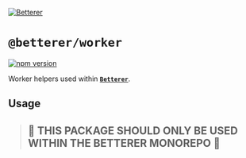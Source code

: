 [![Betterer](https://raw.githubusercontent.com/phenomnomnominal/betterer/master/website/static/img/header.png)](https://phenomnomnominal.github.io/betterer/)

# `@betterer/worker`

[![npm version](https://img.shields.io/npm/v/@betterer/worker.svg)](https://www.npmjs.com/package/@betterer/worker)

Worker helpers used within [**`Betterer`**](https://github.com/phenomnomnominal/betterer).

## Usage

> ## 🚨 THIS PACKAGE SHOULD ONLY BE USED WITHIN THE BETTERER MONOREPO 🚨
